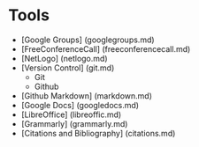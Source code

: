 # Tools

* [Google Groups]               (googlegroups.md)
* [FreeConferenceCall]          (freeconferencecall.md)
* [NetLogo]                     (netlogo.md)
* [Version Control]             (git.md)
  * Git
  * Github
* [Github Markdown]             (markdown.md)
* [Google Docs]                 (googledocs.md)
* [LibreOffice]                 (libreoffic.md)
* [Grammarly]                   (grammarly.md)
* [Citations and Bibliography]  (citations.md)

